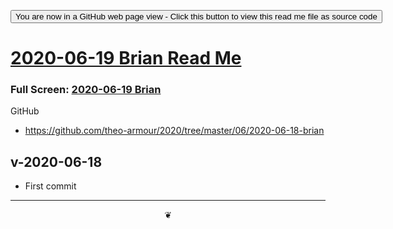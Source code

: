 <span style=display:none; >[You are now in a GitHub source code view - click this link to view Read Me file as a web page](https://theo-armour.github.io/2020/06/2020-06-18-brian/readme.html "View file as a web page.") </span>

<div><input type=button onclick=window.location.href="https://github.com/theo-armour/2020/tree/master/06/2020-06-18-brian"
value="You are now in a GitHub web page view - Click this button to view this read me file as source code" ></div>

# [2020-06-19 Brian Read Me]( ./readme.html )

<!--@@@
<iframe src=https://theo-armour.github.io/2020/06/2020-06-18-brian/ height=500px width=100% ></iframe>
_2020-06-19 Brian_
@@@-->

### Full Screen: [2020-06-19 Brian]( https://theo-armour.github.io/2020/06/2020-06-18-brian/)


GitHub

* https://github.com/theo-armour/2020/tree/master/06/2020-06-18-brian



## v-2020-06-18

* First commit


***

<center title="hello! Click me to go up to the top" ><a href=javascript:window.scrollTo(0,0); style=text-decoration:none; >❦</a></center>
